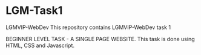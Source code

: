 # LGM-Task1
LGMVIP-WebDev
This repository contains LGMVIP-WebDev task 1

BEGINNER LEVEL TASK - A SINGLE PAGE WEBSITE.
This task is done using HTML, CSS and Javascript.
